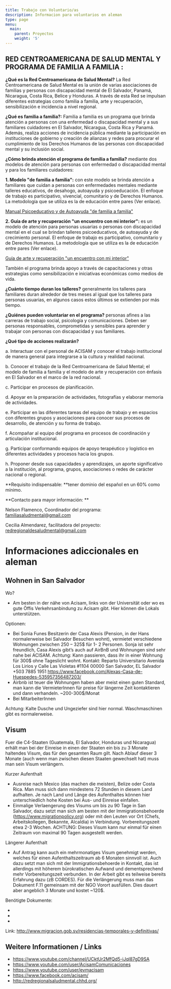 ```yaml
---
title: Trabajo con Voluntario/as
description: Informacion para voluntarios en aleman
type: page
menu:
  main:
    parent: Proyectos
    weight: '5'
---
```

## RED CENTROAMERICANA DE SALUD MENTAL Y PROGRAMA DE FAMILIA A FAMILIA :

**¿Qué es la Red Centroamericana de Salud Mental?** La Red Centroamericana de Salud Mental es la unión de varias asociaciones de familias y personas con discapacidad mental de El Salvador, Panamá, Nicaragua, Costa Rica, Belice y Honduras. A través de esta Red se impulsan diferentes estrategias como familia a familia, arte y recuperación, sensibilización e incidencia a nivel regional. 

**¿Qué es familia a familia?:** Familia a familia es un programa que brinda atención a personas con una enfermedad o discapacidad mental y a sus familiares cuidadores en El Salvador, Nicaragua, Costa Rica y Panamá. Además, realiza acciones de incidencia pública mediante la participación en instituciones de gobierno y creación de alianzas y redes para procurar el cumplimiento de los Derechos Humanos de las personas con discapacidad mental y su inclusión social.

**¿Cómo brinda atención el programa de familia a familia?** mediante dos modelos de atención para personas con enfermedad o discapacidad mental y para los familiares cuidadores: 

**1. Modelo "de familia a familia":** con este modelo se brinda atención a familiares que cuidan a personas con enfermedades mentales mediante talleres educativos, de desahogo, autoayuda y psicoeducación. El enfoque de trabajo es participativo, vivencial, comunitario y de Derechos Humanos. La metodología que se utiliza es la de educación entre pares (Ver enlace).

[Manual Psicoeducativo y de Autoayuda "de familia a familia"](<http://redregionalsaludmental.chhd.org/wp-content/uploads/2018/04/Presentaci%C3%B3n-Manual-Familia-2014.pdf >)

**2. Guía de arte y recuperación "un encuentro con mi interior":** es un modelo de atención para personas usuarias o personas con discapacidad mental en el cual se brindan talleres psicoeducativos, de autoayuda y de crecimiento personal. El enfoque de trabajo es participativo, comunitario y de Derechos Humanos. La metodología que se utiliza es la de educación entre pares (Ver enlace).

 [Guía de arte y recuperación "un encuentro con mi interior"](http://redregionalsaludmental.chhd.org/wp-content/uploads/2018/02/Presentacion-arte-modif.pdf)

También el programa brinda apoyo a través de capacitaciones y otras estrategias como sensibilización e iniciativas económicas como medios de vida. 

**¿Cuánto tiempo duran los talleres?** generalmente los talleres para familiares duran alrededor de tres meses al igual que los talleres para personas usuarias, en algunos casos estos últimos se extienden por más tiempo.

**¿Quiénes pueden voluntariar en el programa?** personas afines a las carreras de trabajo social, psicología y comunicaciones. Deben ser personas responsables, comprometidas y sensibles para aprender y trabajar con personas con discapacidad y sus familiares.

**¿Qué tipo de acciones realizarán?**

a.	Interactuar con el personal de ACISAM y conocer el trabajo institucional de manera general para integrarse a la cultura y realidad nacional.  

b.	Conocer el trabajo de la Red Centroamericana de Salud Mental; el modelo de familia a familia y el modelo de arte y recuperación con énfasis en El Salvador en el marco de la red nacional.

c.   Participar en procesos de planificación.

d.	Apoyar en la preparación de actividades, fotografías y elaborar memoria de actividades. 

e.	Participar en las diferentes tareas del equipo de trabajo y en espacios con diferentes grupos y asociaciones para conocer sus procesos de desarrollo, de atención y su forma de trabajo. 

f.	Acompañar al equipo del programa en procesos de coordinación y articulación institucional.    

g.	Participar conformando equipos de apoyo terapéutico y logístico en diferentes actividades y procesos hacia los grupos.

h.	Proponer desde sus capacidades y aprendizajes, un aporte significativo a la institución, al programa, grupos, asociaciones o redes de carácter nacional o regional.

**Requisito indispensable: **tener dominio del español en un 60% como mínimo.

**Contacto para mayor información: **

Nelson Flamenco, Coordinador del programa: familiasaludmental@gmail.com

Cecilia Almendarez, facilitadora del proyecto: redregionaldesaludmental@gmail.com

# Informaciones adiccionales en aleman

## Wohnen in San Salvador

Wo?

* Am besten in der nähe von Acisam, links von der Universität oder wo es gute Öffis Verkehrsanbindung zu Acisam gibt. Hier können die Lokals unterstützen.

Optionen:                                                                                                                

* Bei Sonia Funes
  Besitzerin der Casa Alexis (Pension, in der Hans normalerweise bei Salvador Besuchen wohnt), vermietet verschiedene Wohnungen zwischen 250 – 325$ für 1- 2 Personen. Sonja ist sehr freundlich, Casa Alexis gibt’s auch auf AirBnB und Wohnungen sind sehr nahe bei ACISAM. 
  Achtung: Kann passieren, dass ihr in einer Wohnung für 300$ ohne Tageslicht wohnt.
  Kontakt:
  Reparto Universitario Avenida Los Lirios y Calle Las Violetas #1104
  00000 San Salvador, EL Salvador
  +503 7885 1951
  <https://www.facebook.com/Alexas-Casa-de-Huespedes-535957356487203/>
* Airbnb ist teuer die Wohnungen haben aber meist einen guten Standard, man kann die VermieterInnen für preise für längerne Zeit kontaktieren und dann verhandeln. ~200-300$/Monat
* Bei MitarbeiterInnen

Achtung: Kalte Dusche und Ungeziefer sind hier normal. Waschmaschinen gibt es normalerweise. 

## Visum

Fuer die C4-Staaten (Guatemala, El Salvador, Honduras und Nicaragua) erhält man bei der Einreise in einen der Staaten ein bis zu 3 Monate haltendes Visum, das für den gesamten Raum gilt. Nach Ablauf dieser 3 Monate (auch wenn man zwischen diesen Staaten gewechselt hat) muss man sein Visum verlängern.  

Kurzer Aufenthalt

* Ausreise nach Mexico (das machen die meisten), Belize oder Costa Rica. Man muss sich dann mindestens 72 Stunden in diesem Land aufhalten. Je nach Land und Länge des Aufenthaltes können hier unterschiedlich hohe Kosten bei Aus- und Einreise einfallen. 
* Einmalige Verlaengerung des Visums um bis zu 90 Tage in San Salvador, dazu setzt man sich am besten mit der Immigrationsbehoerde (https://www.migrationpolicy.org) oder mit den Leuten vor Ort (Chefs, Arbeitskollegen, Bekannte, Alcaldia) in Verbindung. Vorbereitungszeit etwa 2-3 Wochen. ACHTUNG: Dieses Visum kann nur einmal für einen Zeitraum von maximal 90 Tagen ausgestellt werden. 

Längerer Aufenthalt

* Auf Antrag kann auch ein mehrmonatiges Visum genehmigt werden, welches für einen Aufenthaltszeitraum ab 6 Monaten sinnvoll ist. Auch dazu setzt man sich mit der Immigrationsbehoerde in Kontakt, das ist allerdings mit höherem bürokratischen Aufwand und dementsprechend mehr Vorbereitungszeit verbunden. In der Arbeit gibt es teilweise bereits Erfahrung dazu (zB CORDES). Für die Verlängerung muss man das Dokument F.11 gemeinsam mit der NGO Vorort ausfüllen. Dies dauert aber angeblich 3 Monate und kostet ~120$. 

Benötigte Dokumente:

* 
* 
* 

Link:  http://www.migracion.gob.sv/residencias-temporales-y-definitivas/ 

## Weitere Informationen / Links

* [https://www.youtube.com/channel/UCktUr2MfQd5-iJql87gD9SA ](<    https://www.youtube.com/channel/UCktUr2MfQd5-iJql87gD9SA >)
* [https://www.youtube.com/user/AcisamComunicaciones ](<    https://www.youtube.com/user/AcisamComunicaciones >)
* <https://www.youtube.com/user/evmacisam>
* <https://www.facebook.com/acisam/>
* <http://redregionalsaludmental.chhd.org/>
